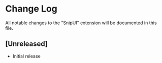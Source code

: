 # Change Log

All notable changes to the "SnipUI" extension will be documented in this file.

## [Unreleased]

- Initial release